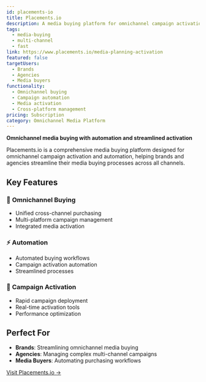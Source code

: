 ```yaml
---
id: placements-io
title: Placements.io
description: A media buying platform for omnichannel campaign activation and automation.
tags:
  - media-buying
  - multi-channel
  - fast
link: https://www.placements.io/media-planning-activation
featured: false
targetUsers:
  - Brands
  - Agencies
  - Media buyers
functionality:
  - Omnichannel buying
  - Campaign automation
  - Media activation
  - Cross-platform management
pricing: Subscription
category: Omnichannel Media Platform
---
```


**Omnichannel media buying with automation and streamlined activation**

Placements.io is a comprehensive media buying platform designed for omnichannel campaign activation and automation, helping brands and agencies streamline their media buying processes across all channels.

## Key Features

### 🔄 **Omnichannel Buying**
- Unified cross-channel purchasing
- Multi-platform campaign management
- Integrated media activation

### ⚡ **Automation**
- Automated buying workflows
- Campaign activation automation
- Streamlined processes

### 🎯 **Campaign Activation**
- Rapid campaign deployment
- Real-time activation tools
- Performance optimization

## Perfect For

- **Brands**: Streamlining omnichannel media buying
- **Agencies**: Managing complex multi-channel campaigns
- **Media Buyers**: Automating purchasing workflows

[Visit Placements.io →](https://www.placements.io/media-planning-activation) 